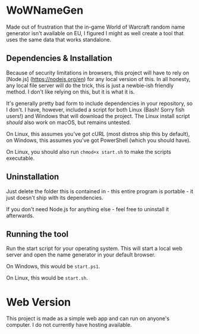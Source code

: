 # WoWNameGen
Made out of frustration that the in-game World of Warcraft random name generator isn't available on EU, I figured I might as well create a tool that uses the same data that works standalone.


## Dependencies & Installation

Because of security limitations in browsers, this project will have to rely on [Node.js] (https://nodejs.org/en) for any local version of this. In all honesty, any local file server will do the trick, this is just a newbie-ish friendly method. I don't like relying on this, but it is what it is.

It's generally pretty bad form to include dependencies in your repository, so I don't. I have, however, included a script for both Linux (Bash! Sorry fish users!) and Windows that will download the project. The Linux install script *should* also work on macOS, but remains untested.

On Linux, this assumes you've got cURL (most distros ship this by default), on Windows, this assumes you've got PowerShell (which you should have).

On Linux, you should also run `chmod+x start.sh` to make the scripts executable.

## Uninstallation

Just delete the folder this is contained in - this entire program is portable - it just doesn't ship with its dependencies.

If you don't need Node.js for anything else - feel free to uninstall it afterwards.

## Running the tool
Run the start script for your operating system. This will start a local web server and open the name generator in your default browser.

On Windows, this would be `start.ps1`.

On Linux, this would be `start.sh`.


# Web Version
This project is made as a simple web app and can run on anyone's computer. I do not currently have hosting available.
